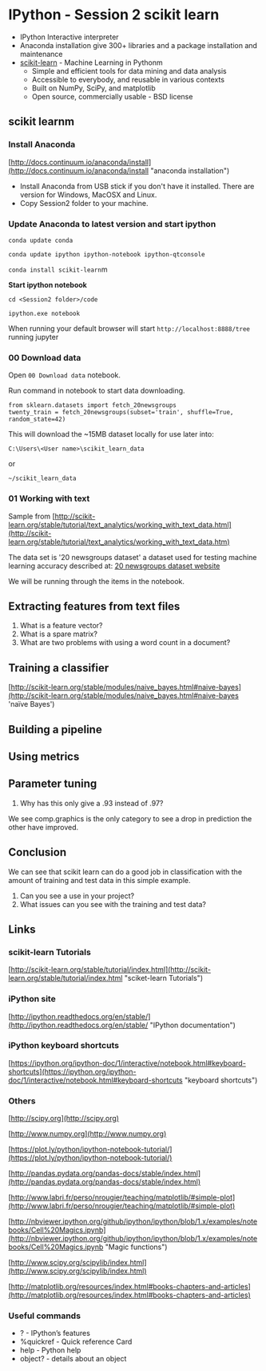 # IPython - Session 2 scikit learn

- IPython Interactive interpreter
- Anaconda installation give 300+ libraries and a package installation and maintenance
- [scikit-learn](http://scikit-learn.org/stable/index.html "scikit-learn web site") - Machine Learning in Pythonm
  - Simple and efficient tools for data mining and data analysis
  - Accessible to everybody, and reusable in various contexts
  - Built on NumPy, SciPy, and matplotlib
  - Open source, commercially usable - BSD license

## scikit learnm

### Install Anaconda

[http://docs.continuum.io/anaconda/install](http://docs.continuum.io/anaconda/install "anaconda installation")

- Install Anaconda from USB stick if you don't have it installed. There are version for Windows, MacOSX and Linux.
- Copy Session2 folder to your machine.

### Update Anaconda to latest version and start ipython

`conda update conda`

`conda update ipython ipython-notebook ipython-qtconsole`

`conda install scikit-learn`m

**Start ipython notebook**


`cd <Session2 folder>/code` 

`ipython.exe notebook`

When running your default browser will start `http://localhost:8888/tree` running jupyter

### 00 Download data

Open `00 Download data` notebook.

Run command in notebook to start data downloading.
```
from sklearn.datasets import fetch_20newsgroups
twenty_train = fetch_20newsgroups(subset='train', shuffle=True, random_state=42)
```

This will download the ~15MB dataset locally for use later into:

`C:\Users\<User name>\scikit_learn_data`

or

`~/scikit_learn_data`

### 01 Working with text

Sample from [http://scikit-learn.org/stable/tutorial/text_analytics/working_with_text_data.html](http://scikit-learn.org/stable/tutorial/text_analytics/working_with_text_data.htm)

The data set is '20 newsgroups dataset' a dataset used for testing machine learning accuracy described at:
[20 newsgroups dataset website](http://people.csail.mit.edu/jrennie/20Newsgroups/)

We will be running through the items in the notebook.

## Extracting features from text files

1. What is a feature vector?
2. What is a spare matrix?
3. What are two problems with using a word count in a document?

## Training a classifier

[http://scikit-learn.org/stable/modules/naive_bayes.html#naive-bayes](http://scikit-learn.org/stable/modules/naive_bayes.html#naive-bayes 'naïve Bayes')

## Building a pipeline

## Using metrics

## Parameter tuning

1. Why has this only give a .93 instead of .97?

We see comp.graphics is the only category to see a drop in prediction the other have improved.

## Conclusion

We can see that scikit learn can do a good job in classification with the amount of training and test data in this simple example.

1. Can you see a use in your project?
2. What issues can you see with the training and test data?  

## Links

### scikit-learn Tutorials

[http://scikit-learn.org/stable/tutorial/index.html](http://scikit-learn.org/stable/tutorial/index.html "sciket-learn Tutorials") 

### iPython site

[http://ipython.readthedocs.org/en/stable/](http://ipython.readthedocs.org/en/stable/ "IPython documentation")

### iPython keyboard shortcuts

[https://ipython.org/ipython-doc/1/interactive/notebook.html#keyboard-shortcuts](https://ipython.org/ipython-doc/1/interactive/notebook.html#keyboard-shortcuts "keyboard shortcuts")

### Others

[http://scipy.org](http://scipy.org)

[http://www.numpy.org](http://www.numpy.org)

[https://plot.ly/python/ipython-notebook-tutorial/](https://plot.ly/python/ipython-notebook-tutorial/)

[http://pandas.pydata.org/pandas-docs/stable/index.html](http://pandas.pydata.org/pandas-docs/stable/index.html)

[http://www.labri.fr/perso/nrougier/teaching/matplotlib/#simple-plot](http://www.labri.fr/perso/nrougier/teaching/matplotlib/#simple-plot)

[http://nbviewer.ipython.org/github/ipython/ipython/blob/1.x/examples/notebooks/Cell%20Magics.ipynb](http://nbviewer.ipython.org/github/ipython/ipython/blob/1.x/examples/notebooks/Cell%20Magics.ipynb "Magic functions")

[http://www.scipy.org/scipylib/index.html](http://www.scipy.org/scipylib/index.html)

[http://matplotlib.org/resources/index.html#books-chapters-and-articles](http://matplotlib.org/resources/index.html#books-chapters-and-articles)

### Useful commands

- ? - IPython’s features
- %quickref - Quick reference Card
- help - Python help
- object? - details about an object 
